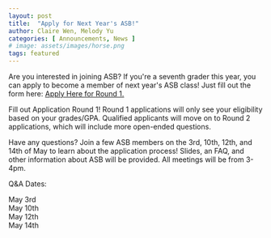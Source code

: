 ```yaml
---
layout: post
title:  "Apply for Next Year's ASB!"
author: Claire Wen, Melody Yu
categories: [ Announcements, News ]
# image: assets/images/horse.png
tags: featured
---
```


Are you interested in joining ASB? If you're a seventh grader this year, you can apply to become a member of next year's ASB class! Just fill out the form here: [Apply Here for Round 1.](https://forms.gle/PTnnPvbTyYWfMYAU6)  

Fill out Application Round 1! Round 1 applications will only see your eligibility based on your grades/GPA. Qualified applicants will move on to Round 2 applications, which will include more open-ended questions.

Have any questions? Join a few ASB members on the 3rd, 10th, 12th, and 14th of May to learn about the application process! Slides, an FAQ, and other information about ASB will be provided. All meetings will be from 3-4pm.

Q&A Dates:  

May 3rd  
May 10th  
May 12th  
May 14th  
